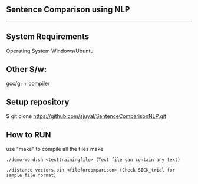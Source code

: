 Sentence Comparison using NLP
--------------------
--------------------

System Requirements
-------------------

Operating System
Windows/Ubuntu 

Other S/w:
------------------
gcc/g++ compiler


Setup repository
------------------

$ git clone https://github.com/sjuyal/SentenceComparisonNLP.git


How to RUN
------------------

use "make" to compile all the files
	make

	./demo-word.sh <texttrainingfile> (Text file can contain any text)

	./distance vectors.bin <fileforcomparison> (Check SICK_trial for sample file format)
